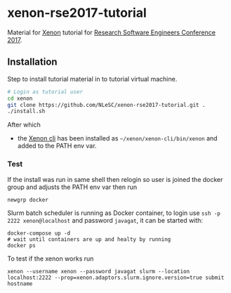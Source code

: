 # xenon-rse2017-tutorial

Material for [Xenon](http://nlesc.github.io/Xenon/) tutorial for [Research Software Engineers Conference 2017](http://rse.ac.uk/conf2017/).

## Installation

Step to install tutorial material in to tutorial virtual machine.

```bash
# Login as tutorial user
cd xenon
git clone https://github.com/NLeSC/xenon-rse2017-tutorial.git .
./install.sh
```

After which 
* the [Xenon cli](https://github.com/NLeSC/xenon-cli) has been installed as `~/xenon/xenon-cli/bin/xenon` and added to the PATH env var.

### Test

If the install was run in same shell then relogin so user is joined the docker group and adjusts the PATH env var then run
```
newgrp docker
```

Slurm batch scheduler is running as Docker container, to login use `ssh -p 2222 xenon@localhost` and password `javagat`, it can be started with:

```
docker-compose up -d
# wait until containers are up and healty by running
docker ps
```

To test if the xenon works run

```
xenon --username xenon --password javagat slurm --location localhost:2222 --prop=xenon.adaptors.slurm.ignore.version=true submit hostname
```
